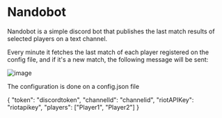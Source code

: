 # Nandobot
Nandobot is a simple discord bot that publishes the last match results of selected players on a text channel.

Every minute it fetches the last match of each player registered on the config file, and if it's a new match, the following message will be sent:

![image](https://user-images.githubusercontent.com/82987034/158078207-76825d4a-57aa-4aac-9d15-a828560c9d5f.png)

The configuration is done on a config.json file

{
	"token": "discordtoken",
	"channelId": "channelid",
	"riotAPIKey": "riotapikey",
	"players": ["Player1", "Player2"]
}
